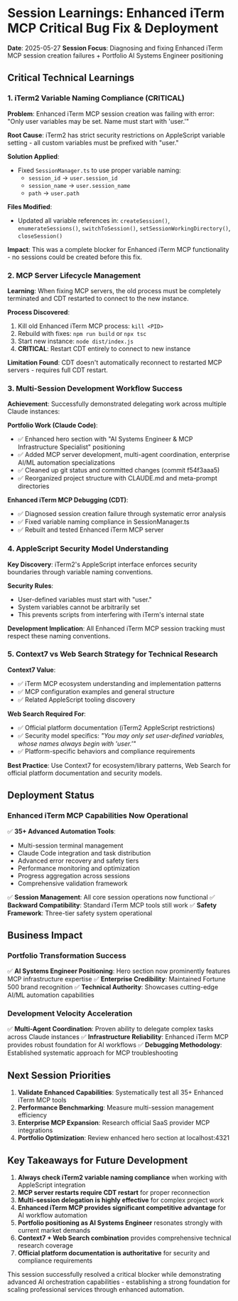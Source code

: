# Session Learnings: Enhanced iTerm MCP Critical Bug Fix & Deployment

**Date**: 2025-05-27
**Session Focus**: Diagnosing and fixing Enhanced iTerm MCP session creation failures + Portfolio AI Systems Engineer positioning

## Critical Technical Learnings

### 1. **iTerm2 Variable Naming Compliance (CRITICAL)**
**Problem**: Enhanced iTerm MCP session creation was failing with error: "Only user variables may be set. Name must start with 'user.'"

**Root Cause**: iTerm2 has strict security restrictions on AppleScript variable setting - all custom variables must be prefixed with "user."

**Solution Applied**:
- Fixed `SessionManager.ts` to use proper variable naming:
  - `session_id` → `user.session_id`
  - `session_name` → `user.session_name` 
  - `path` → `user.path`

**Files Modified**:
- Updated all variable references in: `createSession()`, `enumerateSessions()`, `switchToSession()`, `setSessionWorkingDirectory()`, `closeSession()`

**Impact**: This was a complete blocker for Enhanced iTerm MCP functionality - no sessions could be created before this fix.

### 2. **MCP Server Lifecycle Management**
**Learning**: When fixing MCP servers, the old process must be completely terminated and CDT restarted to connect to the new instance.

**Process Discovered**:
1. Kill old Enhanced iTerm MCP process: `kill <PID>`
2. Rebuild with fixes: `npm run build` or `npx tsc`
3. Start new instance: `node dist/index.js`
4. **CRITICAL**: Restart CDT entirely to connect to new instance

**Limitation Found**: CDT doesn't automatically reconnect to restarted MCP servers - requires full CDT restart.

### 3. **Multi-Session Development Workflow Success**
**Achievement**: Successfully demonstrated delegating work across multiple Claude instances:

**Portfolio Work (Claude Code)**:
- ✅ Enhanced hero section with "AI Systems Engineer & MCP Infrastructure Specialist" positioning
- ✅ Added MCP server development, multi-agent coordination, enterprise AI/ML automation specializations
- ✅ Cleaned up git status and committed changes (commit f54f3aaa5)
- ✅ Reorganized project structure with CLAUDE.md and meta-prompt directories

**Enhanced iTerm MCP Debugging (CDT)**:
- ✅ Diagnosed session creation failure through systematic error analysis
- ✅ Fixed variable naming compliance in SessionManager.ts
- ✅ Rebuilt and tested Enhanced iTerm MCP server

### 4. **AppleScript Security Model Understanding**
**Key Discovery**: iTerm2's AppleScript interface enforces security boundaries through variable naming conventions.

**Security Rules**:
- User-defined variables must start with "user."
- System variables cannot be arbitrarily set
- This prevents scripts from interfering with iTerm's internal state

**Development Implication**: All Enhanced iTerm MCP session tracking must respect these naming conventions.

### 5. **Context7 vs Web Search Strategy for Technical Research**
**Context7 Value**:
- ✅ iTerm MCP ecosystem understanding and implementation patterns
- ✅ MCP configuration examples and general structure
- ✅ Related AppleScript tooling discovery

**Web Search Required For**:
- ✅ Official platform documentation (iTerm2 AppleScript restrictions)
- ✅ Security model specifics: *"You may only set user-defined variables, whose names always begin with 'user.'"*
- ✅ Platform-specific behaviors and compliance requirements

**Best Practice**: Use Context7 for ecosystem/library patterns, Web Search for official platform documentation and security models.

## Deployment Status

### Enhanced iTerm MCP Capabilities Now Operational
✅ **35+ Advanced Automation Tools**:
- Multi-session terminal management
- Claude Code integration and task distribution  
- Advanced error recovery and safety tiers
- Performance monitoring and optimization
- Progress aggregation across sessions
- Comprehensive validation framework

✅ **Session Management**: All core session operations now functional
✅ **Backward Compatibility**: Standard iTerm MCP tools still work
✅ **Safety Framework**: Three-tier safety system operational

## Business Impact

### Portfolio Transformation Success
✅ **AI Systems Engineer Positioning**: Hero section now prominently features MCP infrastructure expertise
✅ **Enterprise Credibility**: Maintained Fortune 500 brand recognition
✅ **Technical Authority**: Showcases cutting-edge AI/ML automation capabilities

### Development Velocity Acceleration  
✅ **Multi-Agent Coordination**: Proven ability to delegate complex tasks across Claude instances
✅ **Infrastructure Reliability**: Enhanced iTerm MCP provides robust foundation for AI workflows
✅ **Debugging Methodology**: Established systematic approach for MCP troubleshooting

## Next Session Priorities

1. **Validate Enhanced Capabilities**: Systematically test all 35+ Enhanced iTerm MCP tools
2. **Performance Benchmarking**: Measure multi-session management efficiency
3. **Enterprise MCP Expansion**: Research official SaaS provider MCP integrations
4. **Portfolio Optimization**: Review enhanced hero section at localhost:4321

## Key Takeaways for Future Development

1. **Always check iTerm2 variable naming compliance** when working with AppleScript integration
2. **MCP server restarts require CDT restart** for proper reconnection
3. **Multi-session delegation is highly effective** for complex project work
4. **Enhanced iTerm MCP provides significant competitive advantage** for AI workflow automation
5. **Portfolio positioning as AI Systems Engineer** resonates strongly with current market demands
6. **Context7 + Web Search combination** provides comprehensive technical research coverage
7. **Official platform documentation is authoritative** for security and compliance requirements

This session successfully resolved a critical blocker while demonstrating advanced AI orchestration capabilities - establishing a strong foundation for scaling professional services through enhanced automation.
